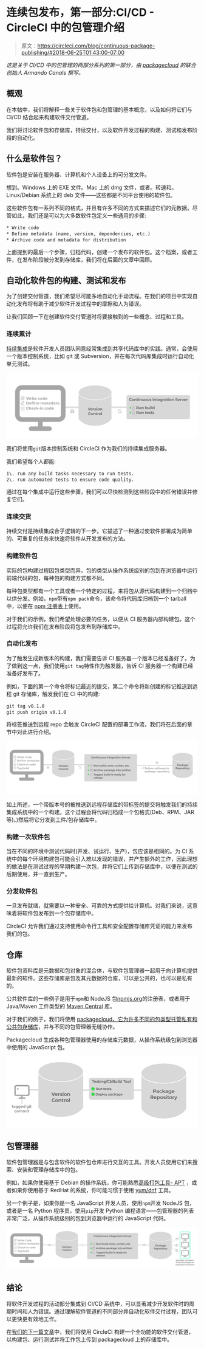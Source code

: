 # 连续包发布，第一部分:CI/CD - CircleCI 中的包管理介绍

> 原文：<https://circleci.com/blog/continuous-package-publishing/#2018-06-25T01:43:00-07:00>

*这是关于 CI/CD 中的包管理的两部分系列的第一部分，由 [packagecloud](https://packagecloud.io/) 的联合创始人 Armando Canals 撰写。*

## 概观

在本帖中，我们将解释一些关于软件包和包管理的基本概念，以及如何将它们与 CI/CD 结合起来构建软件交付管道。

我们将讨论软件包和存储库，持续交付，以及软件开发过程的构建、测试和发布阶段的自动化。

## 什么是软件包？

软件包是安装在服务器、计算机和个人设备上的可分发文件。

想到。Windows 上的 EXE 文件。Mac 上的 dmg 文件，或者。转速和。Linux/Debian 系统上的 deb 文件——这些都是不同平台使用的软件包。

这些软件包有一系列不同的格式，并且有许多不同的方式来描述它们的元数据。尽管如此，我们还是可以为大多数软件包定义一些通用的步骤:

```
* Write code
* Define metadata (name, version, dependencies, etc.)
* Archive code and metadata for distribution 
```

上面提到的最后一个步骤，归档代码，创建一个发布的软件包。这个档案，或者工件，在发布阶段被分发到存储库，我们将在后面的文章中回顾。

## 自动化软件包的构建、测试和发布

为了创建交付管道，我们希望尽可能多地自动化手动流程。在我们的项目中实现自动化发布将有助于减少软件开发过程中的摩擦和人为错误。

让我们回顾一下在创建软件交付管道时将要接触到的一些概念、过程和工具。

### 连续累计

[持续集成](https://circleci.com/continuous-integration/)是软件开发人员团队同意经常集成到共享代码库中的实践。通常，会使用一个版本控制系统，比如 git 或 Subversion，并在每次代码库集成时运行自动化单元测试。

![Continuous_package1.png](img/639a212885966812c79e698354d5dc97.png)

我们将使用`git`版本控制系统和 CircleCI 作为我们的持续集成服务器。

我们希望每个人都能:

```
1\. run any build tasks necessary to run tests.
2\. run automated tests to ensure code quality. 
```

通过在每个集成中运行这些步骤，我们可以尽快检测到这些阶段中的任何错误并修复它们。

### 连续交货

持续交付是持续集成合乎逻辑的下一步。它描述了一种通过使软件部署成为简单的、可重复的任务来快速将软件从开发发布的方法。

### 构建软件包

实际的包构建过程因包类型而异。包的类型从操作系统级别的包到在浏览器中运行前端代码的包，每种包的构建方式都不同。

每种包类型都有一个工具或者一个特定的过程，来将包从源代码构建到一个归档中以供分发。例如，`npm`带有`npm pack`命令，该命令将代码库归档到一个 tarball 中，以便在 [npm 注册表](http://wiki.commonjs.org/wiki/Packages/Registry)上使用。

对于我们的示例，我们希望处理必要的任务，以便从 CI 服务器内部构建包。这个过程将允许我们在发布阶段将包发布到存储库中。

### 自动化发布

为了触发生成新版本的构建，我们需要告诉 CI 服务器一个版本已经准备好了。为了做到这一点，我们使用`git tag`特性作为触发器，告诉 CI 服务器一个构建已经准备好发布了。

例如，下面的第一个命令将标记最近的提交，第二个命令将新创建的标记推送到远程 git 存储库，触发我们在 CI 中的构建:

```
git tag v0.1.0
git push origin v0.1.0 
```

将标签推送到远程 repo 会触发 CircleCI 配置的部署工作流，我们将在后面的章节中对此进行介绍。

![Continuous_package2.png](img/bfb73fe3e842e8cc7df42a13b697e372.png)

如上所述，一个带版本号的被推送到远程存储库的带标签的提交将触发我们的持续集成系统中的一个构建。这个过程会将代码归档成一个包格式(Deb、RPM、JAR 等)。)然后将它分发到工件/包存储库中。

### 构建一次软件包

当在不同的环境中测试代码时(开发、试运行、生产)，包应该是相同的。为 CI 系统中的每个环境构建包可能会引入难以发现的错误，并产生额外的工作，因此理想的做法是在测试过程的早期构建一次包，并将它们上传到存储库中，以便在测试的后期使用，并一直到生产。

### 分发软件包

一旦发布就绪，就需要以一种安全、可靠的方式提供给计算机。对我们来说，这意味着将软件包发布到一个包存储库中。

CircleCI 允许我们通过支持使用命令行工具和安全配置存储库凭证的能力来发布我们的包。

## 仓库

软件包资料库是元数据和包对象的混合体，与软件包管理器一起用于向计算机提供最新的软件。这些存储库是包及其元数据的仓库，可以是公共的，也可以是私有的。

公共软件库的一些例子是用于`npm`和 NodeJS 包[npmjs.org](https://npmjs.org/)的注册表，或者用于 Java/Maven 工件类型的 [Maven Central](https://search.maven.org/) 库。

对于我们的例子，我们将使用 [packagecloud，它为许多不同的包类型托管私有和公共包存储库](https://packagecloud.io/)，并与不同的包管理器无缝协作。

Packagecloud 生成各种包管理器使用的存储库元数据，从操作系统级包到浏览器中使用的 JavaScript 包。

![continuous_package3.png](img/8f20f56174f32fe7a16c1f875b9059a1.png)

## 包管理器

软件包管理器是与包含软件的软件包仓库进行交互的工具。开发人员使用它们来搜索、安装和管理存储库中的包。

例如，如果你使用基于 Debian 的操作系统，你可能熟悉[高级打包工具- APT](https://en.wikipedia.org/wiki/APT) ，或者如果你使用基于 RedHat 的系统，你可能习惯于使用 [yum/dnf](https://en.wikipedia.org/wiki/Yum_(software)) 工具。

另一个例子是，如果你是一名 JavaScript 开发人员，使用`npm`开发 NodeJS 包，或者是一名 Python 程序员，使用`pip`开发 Python 编程语言——包管理器的列表非常广泛，从操作系统级别的包到浏览器中运行的 JavaScript 代码。

![Continuous_package4.png](img/a5818549af88db08f8c0984007424298.png)

## 结论

将软件开发过程的活动部分集成到 CI/CD 系统中，可以显著减少开发软件时的周期时间和人为错误。通过理解软件管道的不同部分并自动化软件交付过程，团队可以更快更有效地工作。

在[我们的下一篇文章](https://circleci.com/blog/continuous-package-publishing-part-ii-automated-npm-publishing-with-circleci-and-packagecloud/)中，我们将使用 CircleCI 构建一个全功能的软件交付管道，以构建包、运行测试并将工作包上传到 packagecloud 上的存储库中。